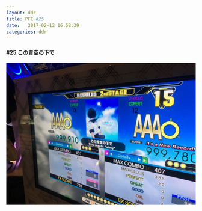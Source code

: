 ```yaml
---
layout: ddr
title: PFC #25
date:   2017-02-12 16:58:39
categories: ddr
---
```

#### **#25** この青空の下で
![](/images/pfc/25_この青空の下で.jpg)
